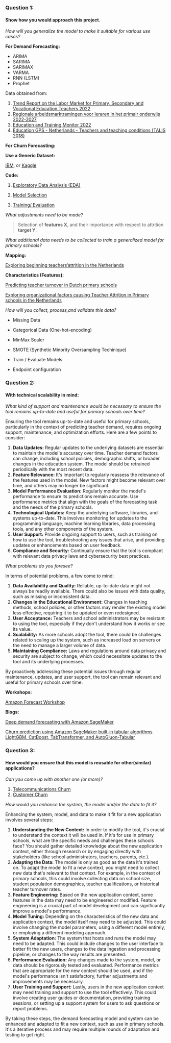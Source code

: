 ### Question 1:

#### Show how you would approach this project.

*How will you generalize the model to make it suitable for various use cases?*

**For Demand Forecasting:**

* ARIMA
* SARIMA
* SARIMAX
* VARMA
* RNN (LSTM)
* Prophet

Data obtained from:

1. [Trend Report on the Labor Market for Primary, Secondary and Vocational Education Teachers 2022](https://www.rijksoverheid.nl/ministeries/ministerie-van-onderwijs-cultuur-en-wetenschap/documenten/rapporten/2022/12/05/trendrapportage-arbeidsmarkt-leraren-po-vo-en-mbo-2022)
2. [Regionale arbeidsmarktramingen voor leraren in het primair onderwijs 2022-2027](https://www.rijksoverheid.nl/ministeries/ministerie-van-onderwijs-cultuur-en-wetenschap/documenten/rapporten/2022/12/05/regionale-arbeidsmarktramingen-voor-leraren-in-het-primair-onderwijs)
3. [Education and Training Monitor 2022](https://op.europa.eu/webpub/eac/education-and-training-monitor-2022/en/country-reports/netherlands.html#2-focus-on)
4. [Education GPS - Netherlands - Teachers and teaching conditions (TALIS 2018)](https://gpseducation.oecd.org/CountryProfile?plotter=h5&primaryCountry=NLD&treshold=5&topic=TA)

**For Churn Forecasting:**

**Use a Generic Dataset:**

[IBM](https://github.com/IBM/employee-attrition-aif360/blob/master/data/emp_attrition.csv "IBM Employee Attrition Dataset"), or [Kaggle](https://www.kaggle.com/datasets/pavansubhasht/ibm-hr-analytics-attrition-dataset "Kaggle Dataset")

**Code:**

1. [Exploratory Data Analysis (EDA)](https://github.com/ai-systems-today/kickstart-ai/blob/7d0dcc7172417e07503deed83e3ed49c979f23fa/churn-forecast/1-Employee_Attrition_EDA.ipynb)

2. [Model Selection](https://github.com/ai-systems-today/kickstart-ai/blob/7d0dcc7172417e07503deed83e3ed49c979f23fa/churn-forecast/2-Employee_Attrition_Models.ipynb)

3. [Training/ Evaluation](https://github.com/ai-systems-today/kickstart-ai/blob/286650cb164a306eb2f69c198de12ee3bd8c3d44/churn-forecast/3-Employee_Attrition__LR_RFC.ipynb)

*What adjustments need to be made?*

> Selection of **features X**, and their importance with respect to attrition **target Y**.

*What additional data needs to be collected to train a generalized model for primary schools?*

**Mapping:** 

[Exploring beginning teachers’attrition in the Netherlands](https://www.tandfonline.com/doi/abs/10.1080/13540602.2017.1360859)

**Characteristics (Features):**

[Predicting teacher turnover in Dutch primary schools](Foss_MA_BMS.pdf)

[Exploring organizational factors causing Teacher Attrition in Primary schools in the Netherlands](Gezel_MA_BMS.pdf)

*How will you collect, process,and validate this data?*

* Missing Data
* Categorical Data (One-hot-encoding)

* MinMax Scaler
* SMOTE (Synthetic Minority Oversampling Techinique)

* Train / Evaluate Models
* Endpoint configuration

### Question 2:

#### With technical scalability in mind:

*What kind of support and maintenance would be necessary to ensure the tool remains up-to-date and useful for primary schools over time?*

Ensuring the tool remains up-to-date and useful for primary schools, particularly in the context of predicting teacher demand, requires ongoing support, maintenance, and optimization efforts. Here are a few points to consider:

1. **Data Updates:** Regular updates to the underlying datasets are essential to maintain the model's accuracy over time. Teacher demand factors can change, including school policies, demographic shifts, or broader changes in the education system. The model should be retrained periodically with the most recent data.
2. **Feature Relevance:** It's important to regularly reassess the relevance of the features used in the model. New factors might become relevant over time, and others may no longer be significant.
3. **Model Performance Evaluation:** Regularly monitor the model's performance to ensure its predictions remain accurate. Use performance metrics that align with the goals of the forecasting task and the needs of the primary schools.
4. **Technological Updates:** Keep the underlying software, libraries, and systems up-to-date. This involves monitoring for updates to the programming language, machine learning libraries, data processing tools, and any other components of the system.
5. **User Support:** Provide ongoing support to users, such as training on how to use the tool, troubleshooting any issues that arise, and providing updates or enhancements based on user feedback.
6. **Compliance and Security:** Continually ensure that the tool is compliant with relevant data privacy laws and cybersecurity best practices.

*What problems do you foresee?*

In terms of potential problems, a few come to mind:

1. **Data Availability and Quality:** Reliable, up-to-date data might not always be readily available. There could also be issues with data quality, such as missing or inconsistent data.
2. **Changes in the Educational Environment:** Changes in teaching methods, school policies, or other factors may render the existing model less effective, requiring it to be updated or even redesigned.
3. **User Acceptance:** Teachers and school administrators may be resistant to using the tool, especially if they don't understand how it works or see its value.
4. **Scalability:** As more schools adopt the tool, there could be challenges related to scaling up the system, such as increased load on servers or the need to manage a larger volume of data.
5. **Maintaining Compliance:** Laws and regulations around data privacy and security are subject to change, which could necessitate updates to the tool and its underlying processes.

By proactively addressing these potential issues through regular maintenance, updates, and user support, the tool can remain relevant and useful for primary schools over time.

**Workshops:**

[Amazon Forecast Workshop](https://catalog.us-east-1.prod.workshops.aws/workshops/b28f3502-ca9f-4e12-8b84-59e454c1ed53/en-US)

**Blogs:**

[Deep demand forecasting with Amazon SageMaker](https://aws.amazon.com/blogs/machine-learning/deep-demand-forecasting-with-amazon-sagemaker/)

[Churn prediction using Amazon SageMaker built-in tabular algorithms LightGBM, CatBoost, TabTransformer, and AutoGluon-Tabular](https://aws.amazon.com/blogs/machine-learning/churn-prediction-using-amazon-sagemaker-built-in-tabular-algorithms-lightgbm-catboost-tabtransformer-and-autogluon-tabular/)

### Question 3:

#### How would you ensure that this model is reusable for other(similar) applications?

*Can you come up with another one (or more)?* 

1. [Telecommunications Churn](https://github.com/blondeincode/Telco_customer_churn_modelling/tree/main)
2. [Customer Churn](https://github.com/AkshHirpara/Project-Churn-Prediction/blob/master/Churn%20Project_Me.ipynb)

*How would you enhance the system, the model and/or the data to fit it?*

Enhancing the system, model, and data to make it fit for a new application involves several steps:

1. **Understanding the New Context:** In order to modify the tool, it's crucial to understand the context it will be used in. If it's for use in primary schools, what are the specific needs and challenges these schools face? You should gather detailed knowledge about the new application context, either through research or by engaging directly with stakeholders (like school administrators, teachers, parents, etc.).
2. **Adapting the Data:** The model is only as good as the data it's trained on. To adapt the model to fit a new context, you might need to collect new data that's relevant to that context. For example, in the context of primary schools, this could involve collecting data on school size, student population demographics, teacher qualifications, or historical teacher turnover rates.
3. **Feature Engineering:** Based on the new application context, some features in the data may need to be engineered or modified. Feature engineering is a crucial part of model development and can significantly improve a model's performance.
4. **Model Tuning:** Depending on the characteristics of the new data and application context, the model itself may need to be adjusted. This could involve changing the model parameters, using a different model entirely, or employing a different modeling approach.
5. **System Adaptation:** The system that hosts and runs the model may need to be adapted. This could include changes to the user interface to better fit the new users, changes to the data ingestion and processing pipeline, or changes to the way results are presented.
6. **Performance Evaluation:** Any changes made to the system, model, or data should be rigorously tested and evaluated. Performance metrics that are appropriate for the new context should be used, and if the model's performance isn't satisfactory, further adjustments and improvements may be necessary.
7. **User Training and Support:** Lastly, users in the new application context may need training and support to use the tool effectively. This could involve creating user guides or documentation, providing training sessions, or setting up a support system for users to ask questions or report problems.

By taking these steps, the demand forecasting model and system can be enhanced and adapted to fit a new context, such as use in primary schools. It's a iterative process and may require multiple rounds of adaptation and testing to get right.
